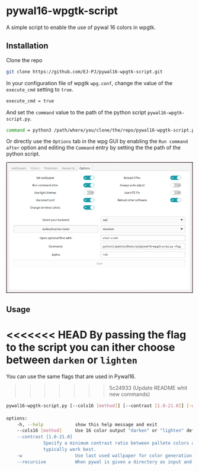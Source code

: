 # pywal16-wpgtk-script

A simple script to enable the use of pywal 16 colors in wpgtk.

## Installation 

Clone the repo
```bash
git clone https://github.com/EJ-PJ/pywal16-wpgtk-script.git
```

In your configuration file of wpgtk `wpg.conf`, change the value of the `execute_cmd` setting to `true`.

```bash
execute_cmd = true
```

And set the `command` value to the path of the python script `pywal16-wpgtk-script.py`.

```bash
command = python3 /path/where/you/clone/the/repo/pywal16-wpgtk-script.py --flag/s
```

Or directly use the `Options` tab in the wpg GUI by enabling the `Run command after` 
option and editing the `Command` entry by setting the the path of the python script.

<img src="./wpgtk-gui-example.png" alt="wpgtk gui example" width="700">


## Usage 

<<<<<<< HEAD
By passing the flag to the script you can ither choose between `darken` or `lighten` 
=======
You can use the same flags that are used in Pywal16.
>>>>>>> 5c24933 (Update README whit new commands)

```bash
pywal16-wpgtk-script.py [--cols16 [method]] [--contrast [1.0-21.0]] [-w] [--recursive]

options:
    -h, --help            show this help message and exit
    --cols16 [method]     Use 16 color output "darken" or "lighten" default: darken"
    --contrast [1.0-21.0]
			  Specify a minimum contrast ratio between pallete colors and the source image according to W3 contrast specifications. Values between 1.5-4.5
			  typically work best.
    -w                    Use last used wallpaper for color generation.
    --recursive           When pywal is given a directory as input and this flag is used: Search for images recursively in subdirectories instead of the root only.
```
